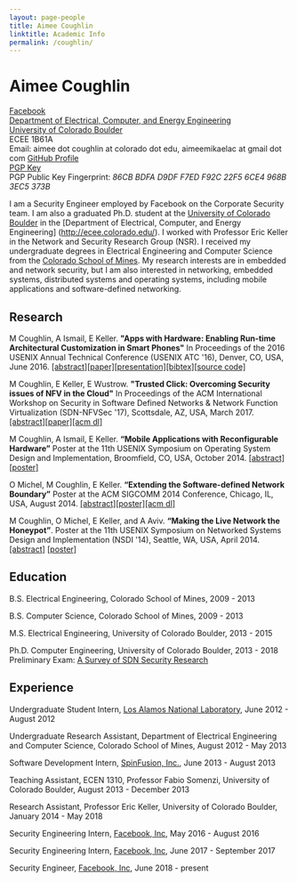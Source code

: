 ```yaml
---
layout: page-people
title: Aimee Coughlin
linktitle: Academic Info
permalink: /coughlin/
---
```

# Aimee Coughlin

[Facebook](Facebook.com)   
[Department of Electrical, Computer, and Energy Engineering](http://ecee.colorado.edu/)   
[University of Colorado Boulder](http://www.colorado.edu/)   
ECEE 1B61A   
Email: aimee dot coughlin at colorado dot edu, aimeemikaelac at gmail dot com
[GitHub Profile](https://github.com/aimeemikaelac)  
[PGP Key](https://keybase.io/lordofzoobs/pgp_keys.asc?fingerprint=86cbbdfad9dff7edf92c22f56ce4968b3ec5373b)  
PGP Public Key Fingerprint: *86CB BDFA D9DF F7ED F92C  22F5 6CE4 968B 3EC5 373B*

I am a Security Engineer employed by Facebook on the Corporate Security team. I am also a graduated Ph.D. student at the 
[University of Colorado Boulder](http://www.colorado.edu/) in the [Department of Electrical, Computer, and Energy Engineering]
(http://ecee.colorado.edu/). I worked with Professor Eric Keller in the Network and Security Research Group (NSR). I received my 
undergraduate degrees in Electrical Engineering and Computer Science from the [Colorado School of Mines](http://www.mines.edu/). My
research interests are in embedded and network security, but I am also interested in networking, embedded systems, distributed systems
and operating systems, including mobile applications and software-defined networking.

## Research

M Coughlin, A Ismail, E Keller. **"Apps with Hardware: Enabling Run-time Architectural Customization in Smart Phones"** In Proceedings of the 2016 USENIX Annual Technical Conference (USENIX ATC '16), Denver, CO, USA, June 2016. [\[abstract\]](https://www.usenix.org/conference/atc16/technical-sessions/presentation/coughlin)[\[paper\]](https://www.usenix.org/system/files/conference/atc16/atc16_paper-coughlin.pdf)[\[presentation\]](https://www.usenix.org/sites/default/files/conference/protected-files/atc16_slides_coughlin.pdf)[\[bibtex\]](https://www.usenix.org/biblio/export/bibtex/196267)[\[source code\]](https://github.com/nsr-colorado/cloud-rtr)

M Coughlin, E Keller, E Wustrow. **"Trusted Click: Overcoming Security issues of NFV in the Cloud"** In Proceedings of the ACM International Workshop on Security in Software Defined Networks & Network Function Virtualization (SDN-NFVSec '17), Scottsdale, AZ, USA, March 2017. [\[abstract\]](https://dl.acm.org/citation.cfm?doid=3040992.3040994)[\[paper\]](doc/sdnnfvsec2017.pdf)[\[acm dl\]](https://dl.acm.org/citation.cfm?doid=3040992.3040994)


M Coughlin, A Ismail, E Keller. **“Mobile Applications with Reconfigurable Hardware”** Poster at the 11th USENIX Symposium on Operating System Design and Implementation, Broomfield, CO, USA, October 2014. [\[abstract\]](doc/osdi2014-abstract.pdf)[\[poster\]](doc/osdi2014-poster.pdf)

O Michel, M Coughlin, E Keller. **“Extending the Software-defined Network Boundary”** Poster at the ACM SIGCOMM 2014 Conference, Chicago, IL, USA, August 2014. [\[abstract\]](doc/sigcomm14-abstract.pdf)[\[poster\]](doc/sigcomm14-poster.pdf)[\[acm dl\]](http://dl.acm.org/citation.cfm?id=2631443)

M Coughlin, O Michel, E Keller, and A Aviv. **“Making the Live Network the Honeypot”**. Poster at the 11th USENIX Symposium on Networked Systems Design and Implementation (NSDI '14), Seattle, WA, USA, April 2014. [\[abstract\]](doc/nsdi2014-proposal.pdf) [\[poster\]](doc/nsdi2014-poster.pdf)

## Education

B.S. Electrical Engineering, Colorado School of Mines, 2009 - 2013

B.S. Computer Science, Colorado School of Mines, 2009 - 2013

M.S. Electrical Engineering, University of Colorado Boulder, 2013 - 2015

Ph.D. Computer Engineering, University of Colorado Boulder, 2013 - 2018   
Preliminary Exam: [A Survey of SDN Security Research](doc/a_survey_of_sdn_security_research.pdf)

## Experience

Undergraduate Student Intern, [Los Alamos National Laboratory](http://www.lanl.gov/), June 2012 - August 2012

Undergraduate Research Assistant, Department of Electrical Engineering and Computer Science, Colorado School of Mines, August 2012 - May 2013

Software Development Intern, [SpinFusion, Inc.](http://www.spinfusion.com/), June 2013 - August 2013

Teaching Assistant, ECEN 1310, Professor Fabio Somenzi, University of Colorado Boulder, August 2013 - December 2013

Research Assistant, Professor Eric Keller, University of Colorado Boulder, January 2014 - May 2018

Security Engineering Intern, [Facebook, Inc](https://www.facebook.com), May 2016 - August 2016

Security Engineering Intern, [Facebook, Inc](https://www.facebook.com), June 2017 - September 2017

Security Engineer, [Facebook, Inc](https://www.facebook.com), June 2018 - present
